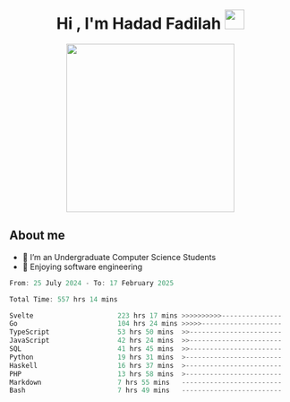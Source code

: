 <h1 align="center">Hi , I'm Hadad Fadilah <img src="https://media.giphy.com/media/hvRJCLFzcasrR4ia7z/giphy.gif" width="35"></h1>

<p align="center">
<img src="https://media.tenor.com/78dNivDemDAAAAAi/speech-bubble-venti.gif" width="300"/>    
</p>


##  About me
- 🔭 I’m an Undergraduate Computer Science Students
- 🌱 Enjoying software engineering

<!--START_SECTION:waka-->

```go
From: 25 July 2024 - To: 17 February 2025

Total Time: 557 hrs 14 mins

Svelte                     223 hrs 17 mins >>>>>>>>>>---------------   39.85 %
Go                         104 hrs 24 mins >>>>>--------------------   18.63 %
TypeScript                 53 hrs 50 mins  >>-----------------------   09.61 %
JavaScript                 42 hrs 24 mins  >>-----------------------   07.57 %
SQL                        41 hrs 45 mins  >>-----------------------   07.45 %
Python                     19 hrs 31 mins  >------------------------   03.48 %
Haskell                    16 hrs 37 mins  >------------------------   02.97 %
PHP                        13 hrs 58 mins  >------------------------   02.49 %
Markdown                   7 hrs 55 mins   -------------------------   01.41 %
Bash                       7 hrs 49 mins   -------------------------   01.40 %
```

<!--END_SECTION:waka-->




<!--
**Fadil-Tao/Fadil-Tao** is a ✨ _special_ ✨ repository because its `README.md` (this file) appears on your GitHub profile.


